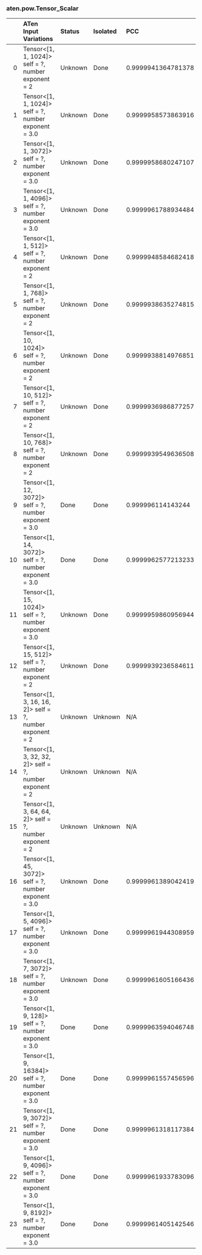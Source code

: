 ### aten.pow.Tensor_Scalar
|    | ATen Input Variations                                      | Status   | Isolated   | PCC                | Host   |
|---:|:-----------------------------------------------------------|:---------|:-----------|:-------------------|:-------|
|  0 | Tensor<[1, 1, 1024]> self = ?,<br>number exponent = 2      | Unknown  | Done       | 0.9999941364781378 | 0      |
|  1 | Tensor<[1, 1, 1024]> self = ?,<br>number exponent = 3.0    | Unknown  | Done       | 0.9999958573863916 | 0      |
|  2 | Tensor<[1, 1, 3072]> self = ?,<br>number exponent = 3.0    | Unknown  | Done       | 0.9999958680247107 | 0      |
|  3 | Tensor<[1, 1, 4096]> self = ?,<br>number exponent = 3.0    | Unknown  | Done       | 0.9999961788934484 | 0      |
|  4 | Tensor<[1, 1, 512]> self = ?,<br>number exponent = 2       | Unknown  | Done       | 0.9999948584682418 | 0      |
|  5 | Tensor<[1, 1, 768]> self = ?,<br>number exponent = 2       | Unknown  | Done       | 0.9999938635274815 | 0      |
|  6 | Tensor<[1, 10, 1024]> self = ?,<br>number exponent = 2     | Unknown  | Done       | 0.9999938814976851 | 0      |
|  7 | Tensor<[1, 10, 512]> self = ?,<br>number exponent = 2      | Unknown  | Done       | 0.9999936986877257 | 0      |
|  8 | Tensor<[1, 10, 768]> self = ?,<br>number exponent = 2      | Unknown  | Done       | 0.9999939549636508 | 0      |
|  9 | Tensor<[1, 12, 3072]> self = ?,<br>number exponent = 3.0   | Done     | Done       | 0.999996114143244  | 0      |
| 10 | Tensor<[1, 14, 3072]> self = ?,<br>number exponent = 3.0   | Done     | Done       | 0.9999962577213233 | 0      |
| 11 | Tensor<[1, 15, 1024]> self = ?,<br>number exponent = 3.0   | Unknown  | Done       | 0.9999959860956944 | 0      |
| 12 | Tensor<[1, 15, 512]> self = ?,<br>number exponent = 2      | Unknown  | Done       | 0.9999939236584611 | 0      |
| 13 | Tensor<[1, 3, 16, 16, 2]> self = ?,<br>number exponent = 2 | Unknown  | Unknown    | N/A                | N/A    |
| 14 | Tensor<[1, 3, 32, 32, 2]> self = ?,<br>number exponent = 2 | Unknown  | Unknown    | N/A                | N/A    |
| 15 | Tensor<[1, 3, 64, 64, 2]> self = ?,<br>number exponent = 2 | Unknown  | Unknown    | N/A                | N/A    |
| 16 | Tensor<[1, 45, 3072]> self = ?,<br>number exponent = 3.0   | Unknown  | Done       | 0.9999961389042419 | 0      |
| 17 | Tensor<[1, 5, 4096]> self = ?,<br>number exponent = 3.0    | Unknown  | Done       | 0.9999961944308959 | 0      |
| 18 | Tensor<[1, 7, 3072]> self = ?,<br>number exponent = 3.0    | Unknown  | Done       | 0.9999961605166436 | 0      |
| 19 | Tensor<[1, 9, 128]> self = ?,<br>number exponent = 3.0     | Done     | Done       | 0.9999963594046748 | 0      |
| 20 | Tensor<[1, 9, 16384]> self = ?,<br>number exponent = 3.0   | Done     | Done       | 0.9999961557456596 | 0      |
| 21 | Tensor<[1, 9, 3072]> self = ?,<br>number exponent = 3.0    | Done     | Done       | 0.9999961318117384 | 0      |
| 22 | Tensor<[1, 9, 4096]> self = ?,<br>number exponent = 3.0    | Done     | Done       | 0.9999961933783096 | 0      |
| 23 | Tensor<[1, 9, 8192]> self = ?,<br>number exponent = 3.0    | Done     | Done       | 0.9999961405142546 | 0      |

